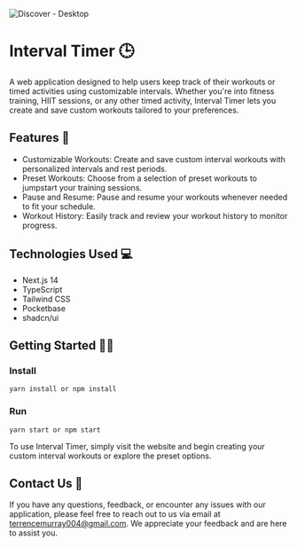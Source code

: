 ![Discover - Desktop](https://github.com/TerrenceMurray/IntervalTimer/assets/52611990/2d0c3377-768c-4f1d-9c47-a4d750bf604d)

# Interval Timer 🕒

A web application designed to help users keep track of their workouts or timed activities using customizable intervals. Whether you're into fitness training, HIIT sessions, or any other timed activity, Interval Timer lets you create and save custom workouts tailored to your preferences.

## Features 🚀

- Customizable Workouts: Create and save custom interval workouts with personalized intervals and rest periods.
- Preset Workouts: Choose from a selection of preset workouts to jumpstart your training sessions.
- Pause and Resume: Pause and resume your workouts whenever needed to fit your schedule.
- Workout History: Easily track and review your workout history to monitor progress.

## Technologies Used 💻

- Next.js 14
- TypeScript
- Tailwind CSS
- Pocketbase
- shadcn/ui

## Getting Started 🏃‍♂️

### Install
``yarn install or npm install``

### Run
``yarn start or npm start``    
    
To use Interval Timer, simply visit the website and begin creating your custom interval workouts or explore the preset options.

## Contact Us 📧

If you have any questions, feedback, or encounter any issues with our application, please feel free to reach out to us via email at terrencemurray004@gmail.com. We appreciate your feedback and are here to assist you.
